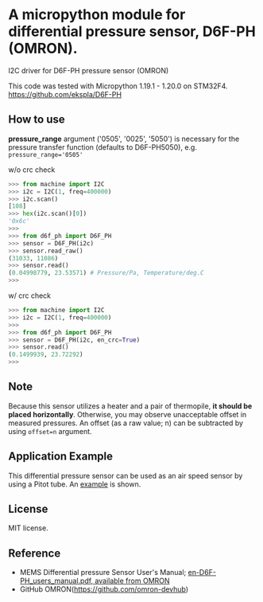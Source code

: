 # A micropython module for differential pressure sensor, D6F-PH (OMRON).
 I2C driver for D6F-PH pressure sensor (OMRON)

This code was tested with Micropython 1.19.1 - 1.20.0 on STM32F4.
https://github.com/ekspla/D6F-PH

## How to use
**pressure_range** argument ('0505', '0025', '5050') is necessary for the pressure transfer function (defaults to D6F-PH5050), e.g. ```pressure_range='0505'```

 w/o crc check
```Python
>>> from machine import I2C
>>> i2c = I2C(1, freq=400000)
>>> i2c.scan()
[108]
>>> hex(i2c.scan()[0])
'0x6c'
>>> 
>>> from d6f_ph import D6F_PH
>>> sensor = D6F_PH(i2c)
>>> sensor.read_raw()
(31033, 11086)
>>> sensor.read()
(0.04998779, 23.53571) # Pressure/Pa, Temperature/deg.C
>>>
```

 w/ crc check
```Python
>>> from machine import I2C
>>> i2c = I2C(1, freq=400000)
>>> 
>>> from d6f_ph import D6F_PH
>>> sensor = D6F_PH(i2c, en_crc=True)
>>> sensor.read()
(0.1499939, 23.72292)
>>>
```

## Note
Because this sensor utilizes a heater and a pair of thermopile, **it should be placed horizontally**.  Otherwise, you may observe unacceptable offset in measured pressures. 
 An offset (as a raw value; n) can be subtracted by using ```offset=n``` argument.  

## Application Example
This differential pressure sensor can be used as an air speed sensor by using a Pitot tube.  An [example](https://github.com/ekspla/Pitot_GPS_Sensor_Logger/) is shown. 

## License
MIT license.

## Reference
- MEMS Differential pressure Sensor User's Manual; [en-D6F-PH_users_manual.pdf, available from OMRON](https://omronfs.omron.com/en_US/ecb/products/pdf/en-D6F-PH_users_manual.pdf)
- GitHub OMRON(https://github.com/omron-devhub)

